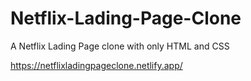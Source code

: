 # Netflix-Lading-Page-Clone

A Netflix Lading Page clone with only HTML and CSS 

https://netflixladingpageclone.netlify.app/
